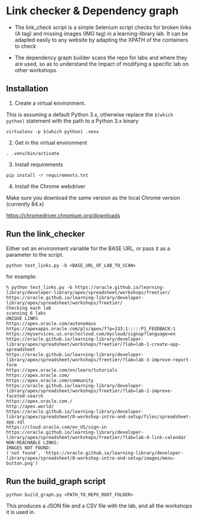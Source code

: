 
# Link checker & Dependency graph

- The link_check script is a simple Selenium script checks for broken links (A tag) and missing images (IMG tag) in a learning-library lab.
It can be adapted easily to any website by adapting the XPATH of the containers to check

- The dependency graph builder scans the repo for labs and where they are used, so as to understand the impact of modifying a specific lab on other workshops.

## Installation

1. Create a virtual environment. 

This is assuming a default Python 3.x, otherwise replace the `$(which python)` statement with the path to a Python 3.x binary

```
virtualenv -p $(which python) .venv 
```

2. Get in the virtual environment

```
. .venv/bin/activate
```

3. Install requirements

```
pip install -r requirements.txt
```

4. Install the Chrome webdriver

Make sure you download the same version as the local Chrome version (currently 84.x)

https://chromedriver.chromium.org/downloads


## Run the link_checker

Either set an environment variable for the BASE URL, or pass it as a parameter to the script.

```
python test_links.py -b <BASE_URL_OF_LAB_TO_SCAN>
```

for example:

```
% python test_links.py -b https://oracle.github.io/learning-library/developer-library/apex/spreadsheet/workshops/freetier/
https://oracle.github.io/learning-library/developer-library/apex/spreadsheet/workshops/freetier/
Checking each lab
scanning 6 labs
UNIQUE LINKS
https://apex.oracle.com/autonomous
https://apexapps.oracle.com/pls/apex/f?p=133:1:::::P1_FEEDBACK:1
https://myservices.us.oraclecloud.com/mycloud/signup?language=en
https://oracle.github.io/learning-library/developer-library/apex/spreadsheet/workshops/freetier/?lab=lab-1-create-app-spreadsheet
https://oracle.github.io/learning-library/developer-library/apex/spreadsheet/workshops/freetier/?lab=lab-3-improve-report-form
https://apex.oracle.com/en/learn/tutorials
https://apex.oracle.com/
https://apex.oracle.com/community
https://oracle.github.io/learning-library/developer-library/apex/spreadsheet/workshops/freetier/?lab=lab-2-improve-faceted-search
https://apex.oracle.com./
http://apex.world/
https://oracle.github.io/learning-library/developer-library/apex/spreadsheet/0-workshop-intro-and-setup/files/spreadsheet-app.sql
https://cloud.oracle.com/en_US/sign-in
https://oracle.github.io/learning-library/developer-library/apex/spreadsheet/workshops/freetier/?lab=lab-4-link-calendar
NON-REACHABLE LINKS:
IMAGES NOT FOUND:
('not found', 'https://oracle.github.io/learning-library/developer-library/apex/spreadsheet/0-workshop-intro-and-setup/images/menu-button.png')
```


## Run the build_graph script

```
python build_graph.py <PATH_TO_REPO_ROOT_FOLDER>
```

This produces a JSON file and a CSV file with the lab, and all the workshops it is used in.
